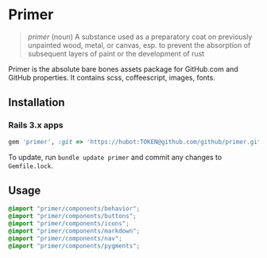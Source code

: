 # Primer

> *primer* (noun)
> A substance used as a preparatory coat on previously unpainted wood, metal, or canvas, esp. to prevent the absorption of subsequent layers of paint or the development of rust

Primer is the absolute bare bones assets package for GitHub.com and GitHub properties. It contains scss, coffeescript, images, fonts.

## Installation

### Rails 3.x apps

``` ruby
gem 'primer', :git => 'https://hubot:TOKEN@github.com/github/primer.git'
```

To update, run `bundle update primer` and commit any changes to `Gemfile.lock`.

## Usage

```css
@import "primer/components/behavior";
@import "primer/components/buttons";
@import "primer/components/icons";
@import "primer/components/markdown";
@import "primer/components/nav";
@import "primer/components/pygments";
```

